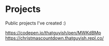 # Projects
Public projects I've created :)

https://codepen.io/thatguyish/pen/MWKdBMp
https://christmascountdown.thatguyish.repl.co/
